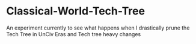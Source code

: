 # Classical-World-Tech-Tree
An experiment currently to see what happens when I drastically prune the Tech Tree in UnCiv
Eras and Tech tree heavy changes
